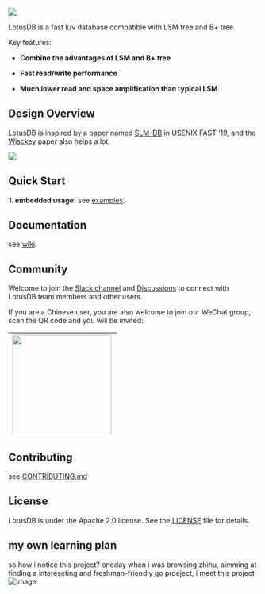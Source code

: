 ![](https://github.com/flower-corp/lotusdb/blob/main/resource/img/logo.png)

LotusDB is a fast k/v database compatible with LSM tree and B+ tree.

Key features:

* **Combine the advantages of LSM and B+ tree**

* **Fast read/write performance**
* **Much lower read and space amplification than typical LSM**

## Design Overview

LotusDB is inspired by a paper named [SLM-DB](https://www.usenix.org/conference/fast19/presentation/kaiyrakhmet) in USENIX FAST ’19, and the [Wisckey](https://www.usenix.org/system/files/conference/fast16/fast16-papers-lu.pdf) paper also helps a lot.

![](https://github.com/flower-corp/lotusdb/blob/main/resource/img/design-overview.png)

## Quick Start

**1. embedded usage:** see [examples](https://github.com/flower-corp/lotusdb/tree/main/examples).

## Documentation

see [wiki](https://github.com/flower-corp/lotusdb/wiki/LotusDB-wiki).

## Community

Welcome to join the [Slack channel](https://join.slack.com/t/flowercorp-slack/shared_invite/zt-19oj8ecqb-V02ycMV0BH1~Tn6tfeTz6A) and  [Discussions](https://github.com/flower-corp/lotusdb/discussions) to connect with LotusDB team members and other users.

If you are a Chinese user, you are also welcome to join our WeChat group, scan the QR code and you will be invited:

| <img src="https://i.loli.net/2021/05/06/tGTH7SXg8w95slA.jpg" width="200px" align="left"/> |
| ------------------------------------------------------------ |

## Contributing

see [CONTRIBUTING.md](https://github.com/flower-corp/lotusdb/blob/main/CONTRIBUTING.md)

## License

LotusDB is under the Apache 2.0 license. See the [LICENSE](https://github.com/flower-corp/lotusdb/blob/main/LICENSE) file for details.

## my own learning plan
so how i notice this project?
oneday when i was browsing zhihu, aimming at finding a intereseting and freshman-friendly go proeject, i meet this project
![image](https://user-images.githubusercontent.com/65102150/183013546-7a3d6a83-308d-4160-a799-79a6514c54e3.png)



